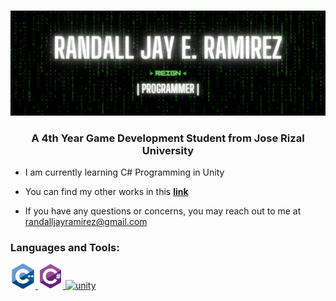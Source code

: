 <img align = "center"> <img src = "https://github.com/reigndeity/reigndeity/blob/main/imagedump/reigndeityprofile/Randall%20Jay%20Ramirez.gif?raw=true">



<h3 align="center">A 4th Year Game Development Student from Jose Rizal University</h3>

- I am currently learning C# Programming in Unity

- You can find my other works in this [**link**](https://reigndeity08.wixsite.com/randalljayramirez)

- If you have any questions or concerns, you may reach out to me at randalljayramirez@gmail.com


<p align="left">
</p>

<h3 align="left">Languages and Tools:</h3>
<p align="left"> <a href="https://www.w3schools.com/cpp/" target="_blank" rel="noreferrer"> <img src="https://raw.githubusercontent.com/devicons/devicon/master/icons/cplusplus/cplusplus-original.svg" alt="cplusplus" width="40" height="40"/> </a> <a href="https://www.w3schools.com/cs/" target="_blank" rel="noreferrer"> <img src="https://raw.githubusercontent.com/devicons/devicon/master/icons/csharp/csharp-original.svg" alt="csharp" width="40" height="40"/> </a> <a href="https://unity.com/" target="_blank" rel="noreferrer"> <img src="https://www.vectorlogo.zone/logos/unity3d/unity3d-icon.svg" alt="unity" width="40" height="40"/> </a> </p>
